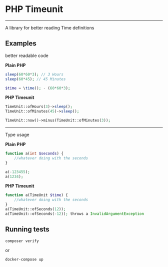 # PHP Timeunit

---

A library for better reading Time definitions 

## Examples
better readable code

__Plain PHP__
```php
sleep(60*60*3); // 3 Hours
sleep(60*45); // 45 Minutes

$time = \time(); - (60*60*3);
```

__PHP Timeunit__
```php
TimeUnit::ofHours(3)->sleep();
TimeUnit::ofMinutes(45)->sleep();

TimeUnit::now()->minus(TimeUnit::ofMinutes(3));
```
---

Type usage

__Plain PHP__
```php
function a(int $seconds) {
    //whatever doing with the seconds
}

a(-123455);
a(1234);
```

__PHP Timeunit__
```php
function a(TimeUnit $time) {
    //whatever doing with the seconds
}
a(TimeUnit::ofSeconds(12));
a(TimeUnit::ofSeconds(-12)); throws a InvalidArgumentException
```

## Running tests
```shell
composer verify
```
or 
```shell
docker-compose up
```